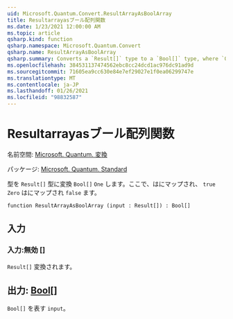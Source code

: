 ```yaml
---
uid: Microsoft.Quantum.Convert.ResultArrayAsBoolArray
title: Resultarrayasブール配列関数
ms.date: 1/23/2021 12:00:00 AM
ms.topic: article
qsharp.kind: function
qsharp.namespace: Microsoft.Quantum.Convert
qsharp.name: ResultArrayAsBoolArray
qsharp.summary: Converts a `Result[]` type to a `Bool[]` type, where `One` is mapped to `true` and `Zero` is mapped to `false`.
ms.openlocfilehash: 384531137474562ebc8cc24dcd1ac976dc91ad9d
ms.sourcegitcommit: 71605ea9cc630e84e7ef29027e1f0ea06299747e
ms.translationtype: MT
ms.contentlocale: ja-JP
ms.lasthandoff: 01/26/2021
ms.locfileid: "98832587"
---
```

# <a name="resultarrayasboolarray-function"></a>Resultarrayasブール配列関数

名前空間: [Microsoft. Quantum. 変換](xref:Microsoft.Quantum.Convert)

パッケージ: [Microsoft. Quantum. Standard](https://nuget.org/packages/Microsoft.Quantum.Standard)


型を `Result[]` 型に変換 `Bool[]` `One` します。ここで、はにマップされ、 `true` `Zero` はにマップされ `false` ます。

```qsharp
function ResultArrayAsBoolArray (input : Result[]) : Bool[]
```


## <a name="input"></a>入力

### <a name="input--__invalidresult__"></a>入力:__無効 <Result>__[]

`Result[]` 変換されます。



## <a name="output--bool"></a>出力: [Bool](xref:microsoft.quantum.lang-ref.bool)[]

`Bool[]` を表す `input`。